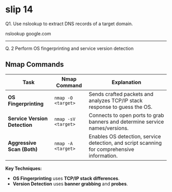 # slip 14

Q1. Use nslookup to extract DNS records of a target domain.

nslookup google.com

---

Q. 2    Perform OS fingerprinting and service version detection

## Nmap Commands

| Task | Nmap Command | Explanation |
| --- | --- | --- |
| **OS Fingerprinting** | `nmap -O <target>` | Sends crafted packets and analyzes TCP/IP stack response to guess the OS. |
| **Service Version Detection** | `nmap -sV <target>` | Connects to open ports to grab banners and determine service names/versions. |
| **Aggressive Scan (Both)** | `nmap -A <target>` | Enables OS detection, service detection, and script scanning for comprehensive information. |

**Key Techniques:**

- **OS Fingerprinting** uses **TCP/IP stack differences**.
- **Version Detection** uses **banner grabbing** and **probes**.